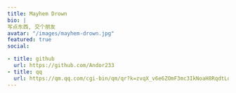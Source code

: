 ```yaml
---
title: Mayhem Drown
bio: |
写点东西, 交个朋友
avatar: "/images/mayhem-drown.jpg"
featured: true
social:

- title: github
  url: https://github.com/Andor233
- title: qq
  url: https://qm.qq.com/cgi-bin/qm/qr?k=zvqX_v6e6ZOmF3mc3IkNoaH8RqdtLqFB
---
```

